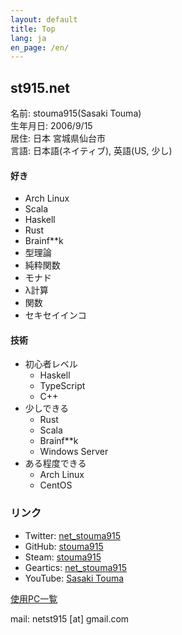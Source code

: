 ```yaml
---
layout: default
title: Top
lang: ja
en_page: /en/
---
```


## st915.net

名前: stouma915(Sasaki Touma)<br>
生年月日: 2006/9/15<br>
居住: 日本 宮城県仙台市<br>
言語: 日本語(ネイティブ), 英語(US, 少し)
#### 好き
- Arch Linux
- Scala
- Haskell
- Rust
- Brainf\*\*k
- 型理論
- 純粋関数
- モナド
- λ計算
- 関数
- セキセイインコ

#### 技術
- 初心者レベル
  - Haskell
  - TypeScript
  - C++
- 少しできる
  - Rust
  - Scala
  - Brainf\*\*k
  - Windows Server
- ある程度できる
  - Arch Linux
  - CentOS

### リンク
* Twitter: [net_stouma915](https://twitter.com/net_stouma915)
* GitHub: [stouma915](https://github.com/stouma915)
* Steam: [stouma915](https://steamcommunity.com/profiles/76561199242758778)
* Geartics: [net_stouma915](https://www.geartics.com/net_stouma915)
* YouTube: [Sasaki Touma](https://www.youtube.com/channel/UCJmPPeZmL-OC03-zSb2Dcwg)

[使用PC一覧](/pcs)

mail: netst915 \[at] gmail.com
